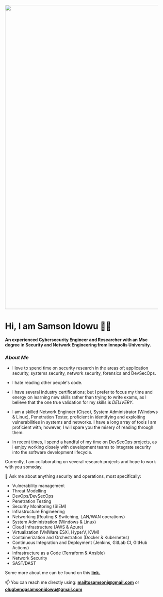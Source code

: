 <div id="header" align="center">
  <img src="https://cdn.dribbble.com/users/2335312/screenshots/14662886/media/f7d773cd80705ed35d20c41d8d0a5907.gif" width="1000"/> 
</div>

# Hi, I am Samson Idowu 👋🏽
**An experienced Cybersecurity Engineer and Researcher with an Msc degree in Security and Network Engineering from Innopolis University.**

### *About Me*

- I love to spend time on security research in the areas of; application security, systems security, network security, forensics and DevSecOps.

- I hate reading other people's code.

- I have several industry certifications; but I prefer to focus my time and energy on learning new skills rather than trying to write exams, as I believe that the one true validation for my skills is *DELIVERY*.

- I am a skilled Network Engineer (Cisco), System Administrator (Windows & Linux), Penetration Tester, proficient in identifying and exploiting vulnerabilities in systems and networks. I have a long array of tools I am proficient with; however, I will spare you the misery of reading through them.

- In recent times, I spend a handful of my time on DevSecOps projects, as i emjoy working closely with development teams to integrate security into the software development lifecycle.

Currently, I am collaborating on several research projects and hope to work with you someday.

💬 Ask me about anything security and operations, most specifically: 

- Vulnerability management 
- Threat Modelling 
- DevOps/DevSecOps
- Penetration Testing
- Security Monitoring (SIEM)
- Infrastructure Engineering
- Networking (Routing & Switching, LAN/WAN operations)
- System Administration (Windows & Linux)
- Cloud Infrastructure (AWS & Azure) 
- Virtualization (VMWare ESXi, HyperV, KVM)
- Containerization and Orchestration (Docker & Kubernetes)
- Continuous Integration and Deployment (Jenkins, GitLab CI, GitHub Actions)
- Infrastructure as a Code (Terraform & Ansible)
- Network Security
- SAST/DAST

Some more about me can be found on this [**link.**](https://samsonidowu.netlify.app/)

📫 You can reach me directly using: **mailtosamsoni@gmail.com** or **olugbengasamsonidowu@gmail.com**

<!--

